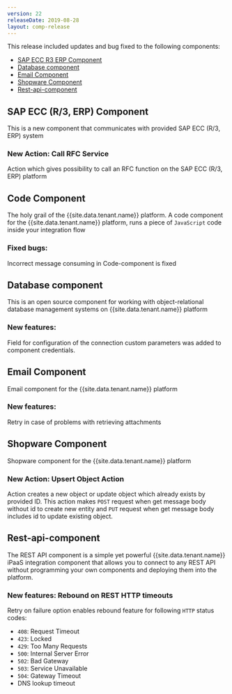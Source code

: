 ```yaml
---
version: 22
releaseDate: 2019-08-28
layout: comp-release
---
```


This release included updates and bug fixed to the following components:

*   [SAP ECC R3 ERP Component](#sap-ecc-r3-erp-component)
*   [Database component](#database-component)
*   [Email Component](#email-component)
*   [Shopware Component](#shopware-component)
*   [Rest-api-component](#rest-api-component)

## SAP ECC (R/3, ERP) Component

This is a new component that communicates with provided SAP ECC (R/3, ERP) system

### New Action: Call RFC Service

Action which gives possibility to call an RFC function on the SAP ECC (R/3, ERP) platform


## Code Component

The holy grail of the {{site.data.tenant.name}} platform.
A code component for the {{site.data.tenant.name}} platform, runs a piece of
`JavaScript` code inside your integration flow

### Fixed bugs:

Incorrect message consuming in Code-component is fixed

## Database component

This is an open source component for working with object-relational database
management systems on {{site.data.tenant.name}} platform

### New features:

Field for configuration of the connection custom parameters was added to component
credentials.

## Email Component

Email component for the {{site.data.tenant.name}} platform

### New features:

Retry in case of problems with retrieving attachments

## Shopware Component

Shopware component for the {{site.data.tenant.name}} platform

### New Action: Upsert Object Action

Action creates a new object or update object which already exists by provided ID.
This action makes `POST` request when get message body without id to create new
entity and `PUT` request when get message body includes id to update existing object.

## Rest-api-component

The REST API component is a simple yet powerful {{site.data.tenant.name}} iPaaS
integration component that allows you to connect to any REST API without programming
your own components and deploying them into the platform.

### New features: Rebound on REST HTTP timeouts

Retry on failure option enables rebound feature for following `HTTP` status codes:

*   `408`: Request Timeout
*   `423`: Locked
*   `429`: Too Many Requests
*   `500`: Internal Server Error
*   `502`: Bad Gateway
*   `503`: Service Unavailable
*   `504`: Gateway Timeout
*   DNS lookup timeout
